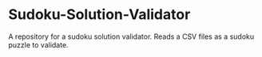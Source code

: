 # Sudoku-Solution-Validator
A repository for a sudoku solution validator. Reads a CSV files as a sudoku puzzle to validate.
